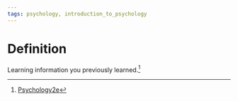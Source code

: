 ```yaml
---
tags: psychology, introduction_to_psychology
---
```


# Definition

Learning information you previously learned.[^1]

[^1]: [Psychology2e](zotero://open-pdf/library/items/SSTBV7L5?page=267)